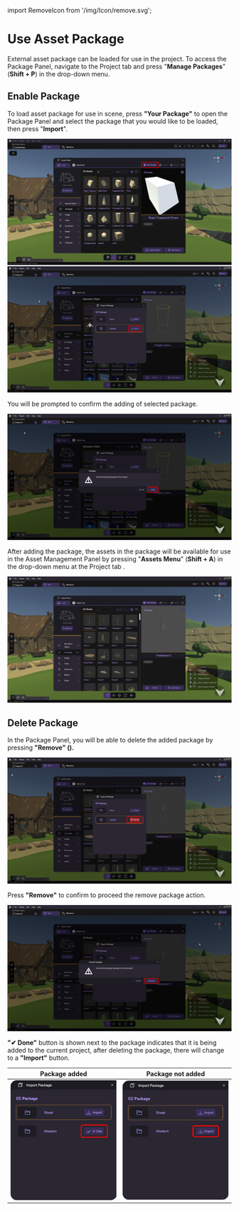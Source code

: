 import RemoveIcon from '/img/Icon/remove.svg';

# Use Asset Package

External asset package can be loaded for use in the project. To access the Package Panel, navigate to the Project tab and press "**Manage Packages**" (**Shift + P**) in the drop-down menu.

## Enable Package

To load asset package for use in scene, press **"Your Package"** to open the Package Panel and select the package that you would like to be loaded, then press "**Import**".

![](/img/EnablePackage/AssetPanel.png)
![](/img/EnablePackage/CCPackage.png)

You will be prompted to confirm the adding of selected package.

![](/img/EnablePackage/DialogPanel.png)

After adding the package, the assets in the package will be available for use in the Asset Management Panel by pressing "**Assets Menu**" (**Shift + A**) in the drop-down menu at the Project tab .

![](/img/EnablePackage/Imported.png)

## Delete Package

In the Package Panel, you will be able to delete the added package by pressing **"Remove" (<RemoveIcon className="XRCCIcon"/>).**

![](/img/DeletePackage/DeletePackage.png)

Press **"Remove"** to confirm to proceed the remove package action.

![](/img/DeletePackage/DialogPanel.png)

**"✔ Done"** button is shown next to the package indicates that it is being added to the current project, after deleting the package, there will change to a **"Import"** button.

|Package added                  | Package not added             |
|-------------------------------|-------------------------------|
|![](/img/DeletePackage/PackageAdded.png) |![](/img/DeletePackage/PackageNotAdded.png) |